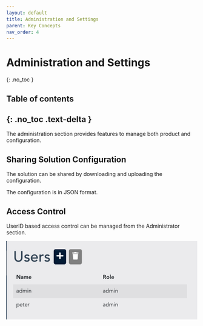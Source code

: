 ```yaml
---
layout: default
title: Administration and Settings
parent: Key Concepts
nav_order: 4
---
```


# Administration and Settings
{: .no_toc }

## Table of contents
{: .no_toc .text-delta }
---
The administration section provides features to manage both product and configuration.


## Sharing Solution Configuration

The solution can be shared by downloading and uploading the configuration.

The configuration is in JSON format.

## Access Control
UserID based access control can be managed from the Administrator section.


![Access Control](/assets/images/admin-access-control.png)
